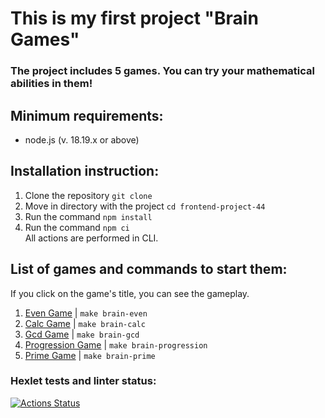# This is my first project "Brain Games"
### The project includes 5 games. You can try your mathematical abilities in them!

## Minimum requirements:
* node.js (v. 18.19.x or above)

## Installation instruction:
1. Clone the repository `git clone`
2. Move in directory with the project `cd frontend-project-44`
3. Run the command `npm install`
4. Run the command `npm ci`  
All actions are performed in CLI. 

## List of games and commands to start them:
If you click on the game's title, you can see the gameplay.  
1. [Even Game](https://asciinema.org/a/ybT8QF45qjsb2D8tK2s9g8y6M) | `make brain-even`
2. [Calc Game](https://asciinema.org/a/ybT8QF45qjsb2D8tK2s9g8y6M) | `make brain-calc`
3. [Gcd Game](https://asciinema.org/a/Arzw3PE2b1LDcdILmfxMgHlje) | `make brain-gcd`
4. [Progression Game](https://asciinema.org/a/Kvx6ISksMyY8Pb8UmohJpqubG) | `make brain-progression`
5. [Prime Game](https://asciinema.org/a/DDr7ke9WWcbm8zSIB4vWbI80X) | `make brain-prime`

### Hexlet tests and linter status:
[![Actions Status](https://github.com/MeJlukc/frontend-project-44/actions/workflows/hexlet-check.yml/badge.svg)](https://github.com/MeJlukc/frontend-project-44/actions)


